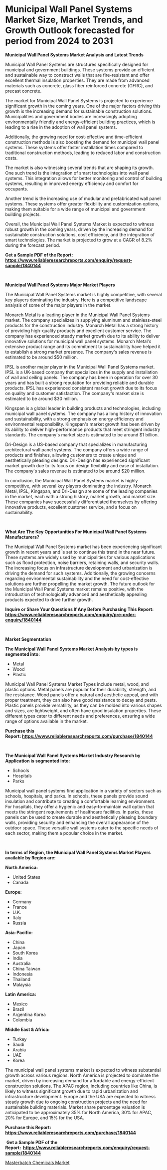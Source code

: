 <p><h1>Municipal Wall Panel Systems Market Size, Market Trends, and Growth Outlook forecasted for period from 2024 to 2031</h1></p><p><strong>Municipal Wall Panel Systems Market Analysis and Latest Trends</strong></p>
<p><p>Municipal Wall Panel Systems are structures specifically designed for municipal and government buildings. These systems provide an efficient and sustainable way to construct walls that are fire-resistant and offer excellent thermal insulation properties. They are made from advanced materials such as concrete, glass fiber reinforced concrete (GFRC), and precast concrete.</p><p>The market for Municipal Wall Panel Systems is projected to experience significant growth in the coming years. One of the major factors driving this growth is the increasing demand for sustainable construction solutions. Municipalities and government bodies are increasingly adopting environmentally friendly and energy-efficient building practices, which is leading to a rise in the adoption of wall panel systems.</p><p>Additionally, the growing need for cost-effective and time-efficient construction methods is also boosting the demand for municipal wall panel systems. These systems offer faster installation times compared to traditional construction methods, leading to reduced labor and construction costs.</p><p>The market is also witnessing several trends that are shaping its growth. One such trend is the integration of smart technologies into wall panel systems. This integration allows for better monitoring and control of building systems, resulting in improved energy efficiency and comfort for occupants.</p><p>Another trend is the increasing use of modular and prefabricated wall panel systems. These systems offer greater flexibility and customization options, making them suitable for a wide range of municipal and government building projects.</p><p>Overall, the Municipal Wall Panel Systems Market is expected to witness robust growth in the coming years, driven by the increasing demand for sustainable construction solutions, cost efficiency, and the integration of smart technologies. The market is projected to grow at a CAGR of 8.2% during the forecast period.</p></p>
<p><strong>Get a Sample PDF of the Report:&nbsp; <a href="https://www.reliableresearchreports.com/enquiry/request-sample/1840144">https://www.reliableresearchreports.com/enquiry/request-sample/1840144</a></strong></p>
<p>&nbsp;</p>
<p><strong>Municipal Wall Panel Systems Major Market Players</strong></p>
<p><p>The Municipal Wall Panel Systems market is highly competitive, with several key players dominating the industry. Here is a competitive landscape analysis of some of the major players in the market.</p><p>Monarch Metal is a leading player in the Municipal Wall Panel Systems market. The company specializes in supplying aluminum and stainless-steel products for the construction industry. Monarch Metal has a strong history of providing high-quality products and excellent customer service. The company has experienced steady market growth due to its ability to deliver innovative solutions for municipal wall panel systems. Monarch Metal's extensive product range and its commitment to sustainability have helped it to establish a strong market presence. The company's sales revenue is estimated to be around $50 million.</p><p>IPSL is another major player in the Municipal Wall Panel Systems market. IPSL is a UK-based company that specializes in the supply and installation of wall and ceiling panels. The company has been in operation for over 30 years and has built a strong reputation for providing reliable and durable products. IPSL has experienced consistent market growth due to its focus on quality and customer satisfaction. The company's market size is estimated to be around $30 million.</p><p>Kingspan is a global leader in building products and technologies, including municipal wall panel systems. The company has a long history of innovation and sustainability, with a strong emphasis on energy efficiency and environmental responsibility. Kingspan's market growth has been driven by its ability to deliver high-performance products that meet stringent industry standards. The company's market size is estimated to be around $1 billion.</p><p>Dri-Design is a US-based company that specializes in manufacturing architectural wall panel systems. The company offers a wide range of products and finishes, allowing customers to create unique and aesthetically pleasing designs. Dri-Design has experienced significant market growth due to its focus on design flexibility and ease of installation. The company's sales revenue is estimated to be around $20 million.</p><p>In conclusion, the Municipal Wall Panel Systems market is highly competitive, with several key players dominating the industry. Monarch Metal, IPSL, Kingspan, and Dri-Design are some of the leading companies in the market, each with a strong history, market growth, and market size. These companies have successfully differentiated themselves by offering innovative products, excellent customer service, and a focus on sustainability.</p></p>
<p>&nbsp;</p>
<p><strong>What Are The Key Opportunities For Municipal Wall Panel Systems Manufacturers?</strong></p>
<p><p>The Municipal Wall Panel Systems market has been experiencing significant growth in recent years and is set to continue this trend in the near future. These systems are widely used by municipalities for various applications such as flood protection, noise barriers, retaining walls, and security walls. The increasing focus on infrastructure development and urbanization is driving the demand for such systems. Additionally, the growing concerns regarding environmental sustainability and the need for cost-effective solutions are further propelling the market growth. The future outlook for the Municipal Wall Panel Systems market remains positive, with the introduction of technologically advanced and aesthetically appealing products expected to drive further growth.</p></p>
<p><strong>Inquire or Share Your Questions If Any Before Purchasing This Report: <a href="https://www.reliableresearchreports.com/enquiry/pre-order-enquiry/1840144">https://www.reliableresearchreports.com/enquiry/pre-order-enquiry/1840144</a></strong></p>
<p>&nbsp;</p>
<p><strong>Market Segmentation</strong></p>
<p><strong>The Municipal Wall Panel Systems Market Analysis by types is segmented into:</strong></p>
<p><ul><li>Metal</li><li>Wood</li><li>Plastic</li></ul></p>
<p><p>Municipal Wall Panel Systems Market Types include metal, wood, and plastic options. Metal panels are popular for their durability, strength, and fire resistance. Wood panels offer a natural and aesthetic appeal, and with proper treatment, they can also have good resistance to decay and pests. Plastic panels provide versatility, as they can be molded into various shapes and sizes, are lightweight, and often have good insulation properties. These different types cater to different needs and preferences, ensuring a wide range of options available in the market.</p></p>
<p><strong>Purchase this Report:&nbsp;<a href="https://www.reliableresearchreports.com/purchase/1840144">https://www.reliableresearchreports.com/purchase/1840144</a></strong></p>
<p>&nbsp;</p>
<p><strong>The Municipal Wall Panel Systems Market Industry Research by Application is segmented into:</strong></p>
<p><ul><li>Schools</li><li>Hospitals</li><li>Parks</li></ul></p>
<p><p>Municipal wall panel systems find application in a variety of sectors such as schools, hospitals, and parks. In schools, these panels provide sound insulation and contribute to creating a comfortable learning environment. For hospitals, they offer a hygienic and easy-to-maintain wall option that meets the stringent requirements of healthcare facilities. In parks, these panels can be used to create durable and aesthetically pleasing boundary walls, providing security and enhancing the overall appearance of the outdoor space. These versatile wall systems cater to the specific needs of each sector, making them a popular choice in the market.</p></p>
<p>&nbsp;</p>
<p><strong>In terms of Region, the Municipal Wall Panel Systems Market Players available by Region are:</strong></p>
<p>
    <p> <strong> North America: </strong>
        <ul>
            <li>United States</li>
            <li>Canada</li>
        </ul>
        </p> 
    <p> <strong> Europe: </strong>
        <ul>
            <li>Germany</li>
            <li>France</li>
            <li>U.K.</li>
            <li>Italy</li>
            <li>Russia</li>
        </ul>
        </p> 
    <p> <strong> Asia-Pacific: </strong>
        <ul>
            <li>China</li>
            <li>Japan</li>
            <li>South Korea</li>
            <li>India</li>
            <li>Australia</li>
            <li>China Taiwan</li>
            <li>Indonesia</li>
            <li>Thailand</li>
            <li>Malaysia</li>
        </ul>
        </p> 
    <p> <strong> Latin America: </strong>
        <ul>
            <li>Mexico</li>
            <li>Brazil</li>
            <li>Argentina Korea</li>
            <li>Colombia</li>
        </ul>
        </p> 
    <p> <strong> Middle East & Africa: </strong>
        <ul>
            <li>Turkey</li>
            <li>Saudi</li>
            <li>Arabia</li>
            <li>UAE</li>
            <li>Korea</li>
        </ul>
    </p>
    </p>
<p><p>The municipal wall panel systems market is expected to witness substantial growth across various regions. North America is projected to dominate the market, driven by increasing demand for affordable and energy-efficient construction solutions. The APAC region, including countries like China, is likely to witness significant growth due to rapid urbanization and infrastructure development. Europe and the USA are expected to witness steady growth due to ongoing construction projects and the need for sustainable building materials. Market share percentage valuation is anticipated to be approximately 35% for North America, 30% for APAC, 20% for Europe, and 15% for the USA.</p></p>
<p><strong>Purchase this Report: <a href="https://www.reliableresearchreports.com/purchase/1840144">https://www.reliableresearchreports.com/purchase/1840144</a></strong></p>
<p>&nbsp;<strong>Get a Sample PDF of the Report:&nbsp;&nbsp;<a href="https://www.reliableresearchreports.com/enquiry/request-sample/1840144">https://www.reliableresearchreports.com/enquiry/request-sample/1840144</a></strong></p>
<p><strong></strong></p>
<p><p><a href="https://github.com/NorbertYates/Market-Research-Report-List-2/blob/main/masterbatch-chemicals-market.md">Masterbatch Chemicals Market</a></p></p>